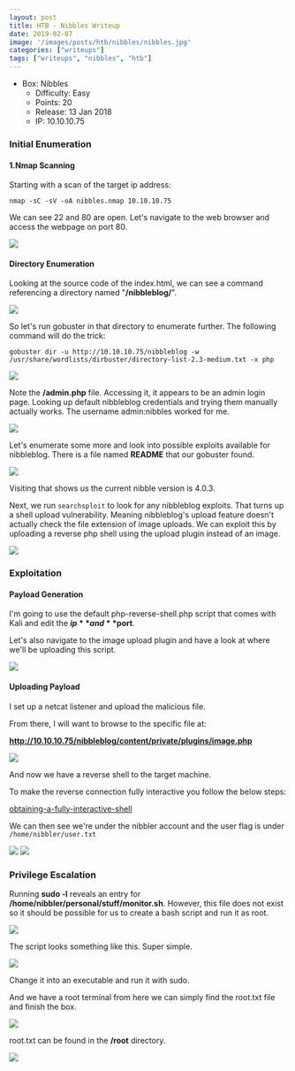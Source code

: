 ```yaml
---
layout: post
title: HTB - Nibbles Writeup
date: 2019-02-07
image: '/images/posts/htb/nibbles/nibbles.jpg'
categories: ["writeups"]
tags: ["writeups", "nibbles", "htb"]
---
```


* Box: Nibbles
  - Difficulty: Easy
  - Points: 20
  - Release: 13 Jan 2018
  - IP: 10.10.10.75

### Initial Enumeration

#### 1.Nmap Scanning

Starting with a scan of the target ip address:

`nmap -sC -sV -oA nibbles.nmap 10.10.10.75`

We can see 22 and 80 are open. Let's navigate to the web browser and access the webpage on port 80.

<img src="/images/posts/htb/nibbles/nibbles1.jpg">

#### Directory Enumeration

Looking at the source code of the index.html, we can see a command referencing a directory named "**/nibbleblog/**".

<img src="/images/posts/htb/nibbles/nibbles2.jpg">

So let's run gobuster in that directory to enumerate further.
The following command will do the trick:

`gobuster dir -u http://10.10.10.75/nibbleblog -w /usr/share/wordlists/dirbuster/directory-list-2.3-medium.txt -x php`

<img src="/images/posts/htb/nibbles/nibbles3.jpg">

Note the **/admin.php** file. Accessing it, it appears to be an admin login page. Looking up default nibbleblog credentials and trying them manually actually works. The username admin:nibbles worked for me.

<img src="/images/posts/htb/nibbles/nibbles4.jpg">

Let's enumerate some more and look into possible exploits available for nibbleblog. There is a file named **README** that our gobuster found.

<img src="/images/posts/htb/nibbles/nibbles5.jpg">

Visiting that shows us the current nibble version is 4.0.3.

Next, we run `searchsploit` to look for any nibbleblog exploits. That turns up a shell upload vulnerability.
Meaning nibbleblog's upload feature doesn't actually check the file extension of image uploads. We can exploit this by uploading a reverse php shell using the upload plugin instead of an image.

<img src="/images/posts/htb/nibbles/nibbles6.jpg">

### Exploitation

#### Payload Generation

I'm going to use the default php-reverse-shell.php script that comes with Kali and edit the **$ip** and **$port**.

Let's also navigate to the image upload plugin and have a look at where we'll be uploading this script.

<img src="/images/posts/htb/nibbles/nibbles7.jpg">

#### Uploading Payload

I set up a netcat listener and upload the malicious file.

From there, I will want to browse to the specific file at:

**http://10.10.10.75/nibbleblog/content/private/plugins/image.php**

<img src="/images/posts/htb/nibbles/nibbles8.jpg">

And now we have a reverse shell to the target machine.

To make the reverse connection fully interactive you follow the below steps:

[obtaining-a-fully-interactive-shell](https://forum.hackthebox.eu/discussion/142/obtaining-a-fully-interactive-shell)

We can then see we're under the nibbler account and the user flag is under `/home/nibbler/user.txt`

<img src="/images/posts/htb/nibbles/nibbles9.jpg">

<img src="/images/posts/htb/nibbles/nibbles10.jpg">

### Privilege Escalation

Running **sudo -l** reveals an entry for **/home/nibbler/personal/stuff/monitor.sh**. However, this file does not exist so it should be possible for us to create a bash script and run it as root.

<img src="/images/posts/htb/nibbles/nibbles11.jpg">

The script looks something like this. Super simple.

<img src="/images/posts/htb/nibbles/nibbles12.jpg">

Change it into an executable and run it with sudo.

And we have a root terminal from here we can simply find the root.txt file and finish the box.

<img src="/images/posts/htb/nibbles/nibbles13.jpg">

root.txt can be found in the **/root** directory.

<img src="/images/posts/htb/nibbles/nibbles14.jpg">
